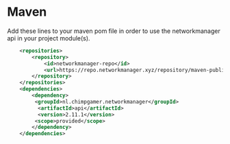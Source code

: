 # Maven

Add these lines to your maven pom file in order to use the networkmanager api in your project module(s).



```xml
    <repositories>
        <repository>
            <id>networkmanager-repo</id>
            <url>https://repo.networkmanager.xyz/repository/maven-public/</url>
        </repository>
    </repositories>
    <dependencies>
        <dependency>
         <groupId>nl.chimpgamer.networkmanager</groupId>
          <artifactId>api</artifactId>
          <version>2.11.1</version>
         <scope>provided</scope>
        </dependency>
    </dependencies>
```
